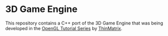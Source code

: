 # 3D Game Engine

This repository contains a C++ port of the 3D Game Engine that was being
developed in the [OpenGL Tutorial Series](https://www.youtube.com/playlist?list=PLRIWtICgwaX0u7Rf9zkZhLoLuZVfUksDP)
by [ThinMatrix](https://www.youtube.com/channel/UCUkRj4qoT1bsWpE_C8lZYoQ).
